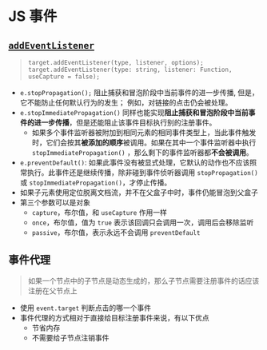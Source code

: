 # JS 事件

## [`addEventListener`](https://developer.mozilla.org/zh-CN/docs/Web/API/EventTarget/addEventListener)

> `target.addEventListener(type, listener, options);`  
> `target.addEventListener(type: string, listener: Function, useCapture = false);`

+ `e.stopPropagation();` 阻止捕获和冒泡阶段中当前事件的进一步传播, 但是，它不能防止任何默认行为的发生； 例如，对链接的点击仍会被处理。
+ `e.stopImmediatePropagation()` 同样也能实现**阻止捕获和冒泡阶段中当前事件的进一步传播**，但是还能阻止该事件目标执行别的注册事件。
  + 如果多个事件监听器被附加到相同元素的相同事件类型上，当此事件触发时，它们会按其**被添加的顺序**被调用。如果在其中一个事件监听器中执行 `stopImmediatePropagation()` ，那么剩下的事件监听器都**不会被调用**。
+ `e.preventDefault()`: 如果此事件没有被显式处理，它默认的动作也不应该照常执行。此事件还是继续传播，除非碰到事件侦听器调用 `stopPropagation()` 或 `stopImmediatePropagation()`，才停止传播。
+ 如果子元素使用定位脱离文档流，并不在父盒子中时，事件仍能冒泡到父盒子
+ 第三个参数可以是对象
  + `capture`，布尔值，和 `useCapture` 作用一样
  + `once`，布尔值，值为 `true` 表示该回调只会调用一次，调用后会移除监听
  + `passive`，布尔值，表示永远不会调用 `preventDefault`

## 事件代理

> 如果一个节点中的子节点是动态生成的，那么子节点需要注册事件的话应该注册在父节点上

+ 使用 `event.target` 判断点击的哪一个事件
+ 事件代理的方式相对于直接给目标注册事件来说，有以下优点
  + 节省内存
  + 不需要给子节点注销事件
